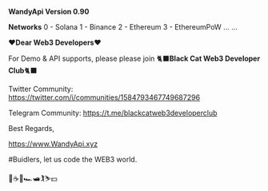 
**WandyApi Version 0.90**

**Networks**   0 - Solana   1 - Binance   2 - Ethereum   3 - EthereumPoW  ... ...

:hearts:**Dear Web3 Developers**:hearts: 

For Demo & API supports, please please join :black_cat:**Black Cat Web3 Developer Club**:black_cat:

Twitter Community: https://twitter.com/i/communities/1584793467749687296

Telegram Community: https://t.me/blackcatweb3developerclub

Best Regards,

https://www.WandyApi.xyz

#Buidlers, let us code the WEB3 world.

:cherry_blossom::coffee::beers::racing_car::motor_boat::golfing::skier::dollar:

